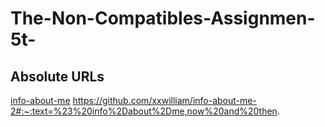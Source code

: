 # The-Non-Compatibles-Assignmen-5t-
<!DOCTYPE html>
<html>
<body>

<h2>Absolute URLs</h2>

<a href="about.html" title="info-about-me">info-about-me</a>
https://github.com/xxwilliam/info-about-me-2#:~:text=%23%20info%2Dabout%2Dme,now%20and%20then.


</body>
</html>
